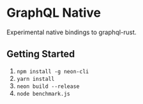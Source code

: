 # GraphQL Native

Experimental native bindings to graphql-rust.

## Getting Started

1. `npm install -g neon-cli`
1. `yarn install`
1. `neon build --release`
1. `node benchmark.js`
